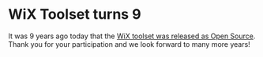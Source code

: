 # WiX Toolset turns 9

It was 9 years ago today that the <a href="http://robmensching.com/blog/posts/2004/4/5/windows-installer-xml-wix-toolset-has-released-as-open-source-on-sourceforge.net">WiX toolset was released as Open Source</a>. Thank you for your participation and we look forward to many more years!
